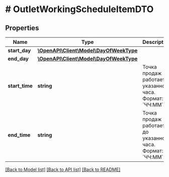 # # OutletWorkingScheduleItemDTO

## Properties

Name | Type | Description | Notes
------------ | ------------- | ------------- | -------------
**start_day** | [**\OpenAPI\Client\Model\DayOfWeekType**](DayOfWeekType.md) |  |
**end_day** | [**\OpenAPI\Client\Model\DayOfWeekType**](DayOfWeekType.md) |  |
**start_time** | **string** | Точка продаж работает c указанного часа. Формат: &#x60;ЧЧ:ММ&#x60;. |
**end_time** | **string** | Точка продаж работает до указанного часа. Формат: &#x60;ЧЧ:ММ&#x60;. |

[[Back to Model list]](../../README.md#models) [[Back to API list]](../../README.md#endpoints) [[Back to README]](../../README.md)
